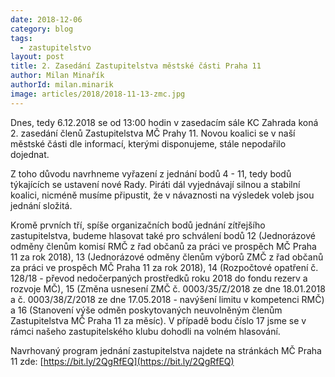 ```yaml
---
date: 2018-12-06
category: blog
tags:
  - zastupitelstvo
layout: post
title: 2. Zasedání Zastupitelstva městské části Praha 11
author: Milan Minařík
authorId: milan.minarik
image: articles/2018/2018-11-13-zmc.jpg
---
```


Dnes, tedy 6.12.2018 se od 13:00 hodin v zasedacím sále KC Zahrada koná 2. zasedání členů Zastupitelstva MČ Prahy 11. Novou koalici se v naší městské části dle informací, kterými disponujeme, stále nepodařilo dojednat.

Z toho důvodu navrhneme vyřazení z jednání bodů 4 - 11, tedy bodů týkajících se ustavení nové Rady. Piráti dál vyjednávají silnou a stabilní koalici, nicméně musíme připustit, že v návaznosti na výsledek voleb jsou jednání složitá.

Kromě prvních tří, spíše organizačních bodů jednání zítřejšího zastupitelstva, budeme hlasovat také pro schválení bodů 12 (Jednorázové odměny členům komisí RMČ z řad občanů za práci ve prospěch MČ Praha 11 za rok 2018), 13 (Jednorázové odměny členům výborů ZMČ z řad občanů za práci ve prospěch MČ Praha 11 za rok 2018), 14 (Rozpočtové opatření č. 128/18 - převod nedočerpaných prostředků roku 2018 do fondu rezerv a rozvoje MČ), 15 (Změna usnesení ZMČ č. 0003/35/Z/2018 ze dne 18.01.2018 a č. 0003/38/Z/2018 ze dne 17.05.2018 - navýšení limitu v kompetenci RMČ) a 16 (Stanovení výše odměn poskytovaných neuvolněným členům Zastupitelstva MČ Praha 11 za měsíc). V případě bodu číslo 17 jsme se v rámci našeho zastupitelského klubu dohodli na volném hlasování.

Navrhovaný program jednání zastupitelstva najdete na stránkách MČ Praha 11 zde: 
[https://bit.ly/2QgRfEQ](https://bit.ly/2QgRfEQ)
